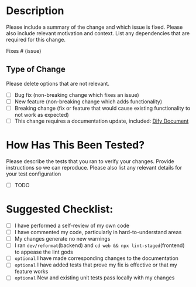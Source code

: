 # Description

Please include a summary of the change and which issue is fixed. Please also include relevant motivation and context. List any dependencies that are required for this change.

Fixes # (issue)

## Type of Change

Please delete options that are not relevant.

- [ ] Bug fix (non-breaking change which fixes an issue)
- [ ] New feature (non-breaking change which adds functionality)
- [ ] Breaking change (fix or feature that would cause existing functionality to not work as expected)
- [ ] This change requires a documentation update, included: [Dify Document](https://github.com/langgenius/dify-docs)

# How Has This Been Tested?

Please describe the tests that you ran to verify your changes. Provide instructions so we can reproduce. Please also list any relevant details for your test configuration

- [ ] TODO

# Suggested Checklist:

- [ ] I have performed a self-review of my own code
- [ ] I have commented my code, particularly in hard-to-understand areas
- [ ] My changes generate no new warnings
- [ ] I ran `dev/reformat`(backend) and `cd web && npx lint-staged`(frontend) to appease the lint gods
- [ ] `optional` I have made corresponding changes to the documentation 
- [ ] `optional` I have added tests that prove my fix is effective or that my feature works
- [ ] `optional` New and existing unit tests pass locally with my changes
